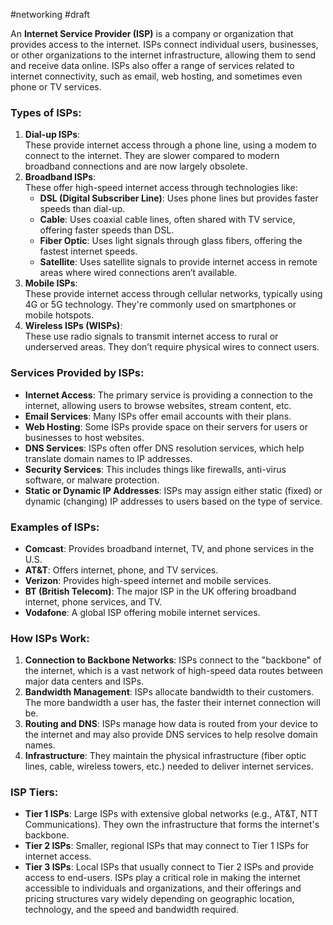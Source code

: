 #networking #draft

An **Internet Service Provider (ISP)** is a company or organization that provides access to the internet. ISPs connect individual users, businesses, or other organizations to the internet infrastructure, allowing them to send and receive data online. ISPs also offer a range of services related to internet connectivity, such as email, web hosting, and sometimes even phone or TV services.
### Types of ISPs:
1. **Dial-up ISPs**:  
    These provide internet access through a phone line, using a modem to connect to the internet. They are slower compared to modern broadband connections and are now largely obsolete.
2. **Broadband ISPs**:  
    These offer high-speed internet access through technologies like:
    - **DSL (Digital Subscriber Line)**: Uses phone lines but provides faster speeds than dial-up.
    - **Cable**: Uses coaxial cable lines, often shared with TV service, offering faster speeds than DSL.
    - **Fiber Optic**: Uses light signals through glass fibers, offering the fastest internet speeds.
    - **Satellite**: Uses satellite signals to provide internet access in remote areas where wired connections aren’t available.
3. **Mobile ISPs**:  
    These provide internet access through cellular networks, typically using 4G or 5G technology. They're commonly used on smartphones or mobile hotspots.
4. **Wireless ISPs (WISPs)**:  
    These use radio signals to transmit internet access to rural or underserved areas. They don’t require physical wires to connect users.
### Services Provided by ISPs:
- **Internet Access**: The primary service is providing a connection to the internet, allowing users to browse websites, stream content, etc.
- **Email Services**: Many ISPs offer email accounts with their plans.
- **Web Hosting**: Some ISPs provide space on their servers for users or businesses to host websites.
- **DNS Services**: ISPs often offer DNS resolution services, which help translate domain names to IP addresses.
- **Security Services**: This includes things like firewalls, anti-virus software, or malware protection.
- **Static or Dynamic IP Addresses**: ISPs may assign either static (fixed) or dynamic (changing) IP addresses to users based on the type of service.
### Examples of ISPs:
- **Comcast**: Provides broadband internet, TV, and phone services in the U.S.
- **AT&T**: Offers internet, phone, and TV services.
- **Verizon**: Provides high-speed internet and mobile services.
- **BT (British Telecom)**: The major ISP in the UK offering broadband internet, phone services, and TV.
- **Vodafone**: A global ISP offering mobile internet services.
### How ISPs Work:
1. **Connection to Backbone Networks**: ISPs connect to the "backbone" of the internet, which is a vast network of high-speed data routes between major data centers and ISPs.
2. **Bandwidth Management**: ISPs allocate bandwidth to their customers. The more bandwidth a user has, the faster their internet connection will be.
3. **Routing and DNS**: ISPs manage how data is routed from your device to the internet and may also provide DNS services to help resolve domain names.
4. **Infrastructure**: They maintain the physical infrastructure (fiber optic lines, cable, wireless towers, etc.) needed to deliver internet services.
### ISP Tiers:
- **Tier 1 ISPs**: Large ISPs with extensive global networks (e.g., AT&T, NTT Communications). They own the infrastructure that forms the internet's backbone.
- **Tier 2 ISPs**: Smaller, regional ISPs that may connect to Tier 1 ISPs for internet access.
- **Tier 3 ISPs**: Local ISPs that usually connect to Tier 2 ISPs and provide access to end-users.
ISPs play a critical role in making the internet accessible to individuals and organizations, and their offerings and pricing structures vary widely depending on geographic location, technology, and the speed and bandwidth required.